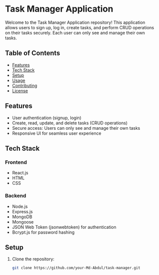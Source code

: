 # Task Manager Application

Welcome to the Task Manager Application repository! This application allows users to sign up, log in, create tasks, and perform CRUD operations on their tasks securely. Each user can only see and manage their own tasks.

## Table of Contents

- [Features](#features)
- [Tech Stack](#tech-stack)
- [Setup](#setup)
- [Usage](#usage)
- [Contributing](#contributing)
- [License](#license)

## Features

- User authentication (signup, login)
- Create, read, update, and delete tasks (CRUD operations)
- Secure access: Users can only see and manage their own tasks
- Responsive UI for seamless user experience

## Tech Stack

### Frontend
- React.js
- HTML
- CSS

### Backend
- Node.js
- Express.js
- MongoDB
- Mongoose
- JSON Web Token (jsonwebtoken) for authentication
- Bcrypt.js for password hashing

## Setup

1. Clone the repository:
   ```bash
   git clone https://github.com/your-Md-Abdul/task-manager.git

